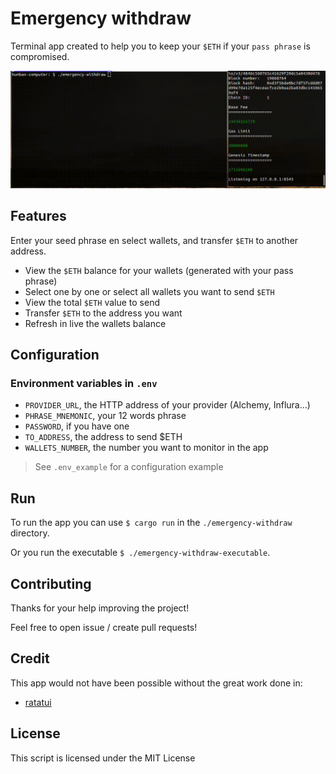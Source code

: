 # Emergency withdraw
Terminal app created to help you to keep your ``$ETH`` if your ``pass phrase`` is compromised.

![terminal gif example](emergency-1.gif)

## Features
Enter your seed phrase en select wallets, and transfer ``$ETH`` to another address.
- View the ``$ETH`` balance for your wallets (generated with your pass phrase)
- Select one by one or select all wallets you want to send ``$ETH``
- View the total ``$ETH`` value to send
- Transfer ``$ETH`` to the address you want
- Refresh in live the wallets balance

## Configuration

### Environment variables in ``.env``
- ``PROVIDER_URL``, the HTTP address of your provider (Alchemy, Influra...)
 - ``PHRASE_MNEMONIC``, your 12 words phrase
 - ``PASSWORD``, if you have one
 - ``TO_ADDRESS``, the address to send $ETH
 - ``WALLETS_NUMBER``, the number you want to monitor in the app

> See ``.env_example`` for a configuration example
 

## Run
To run the app you can use ``$ cargo run`` in the ``./emergency-withdraw`` directory. 

Or you run the executable ``$ ./emergency-withdraw-executable``.


## Contributing
Thanks for your help improving the project!

Feel free to open issue / create pull requests!

## Credit 
This app would not have been possible without the great work done in:
- [ratatui](https://github.com/ratatui-org/ratatui)


## License 
This script is licensed under the MIT License